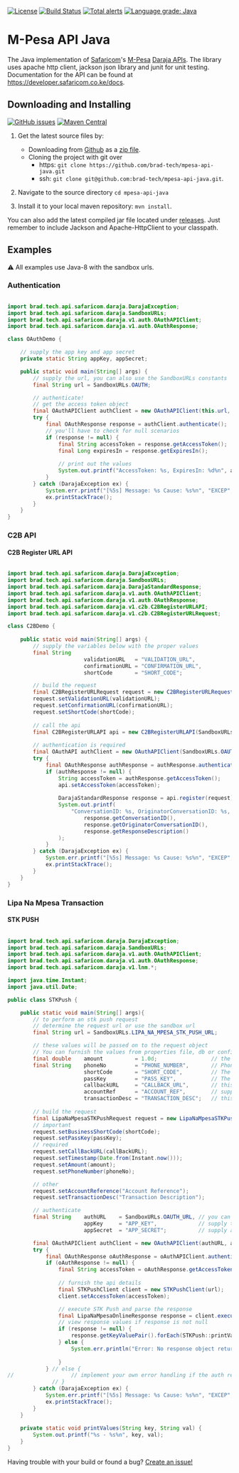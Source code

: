 [![License](https://img.shields.io/badge/License-Apache%202.0-blue.svg)](https://opensource.org/licenses/Apache-2.0)
[![Build Status](https://travis-ci.com/brad-tech/mpesa-api-java.svg?branch=master)](https://travis-ci.com/brad-tech/mpesa-api-java)
[![Total alerts](https://img.shields.io/lgtm/alerts/g/brad-tech/mpesa-api-java.svg?logo=lgtm&logoWidth=18)](https://lgtm.com/projects/g/brad-tech/mpesa-api-java/alerts/)
[![Language grade: Java](https://img.shields.io/lgtm/grade/java/g/brad-tech/mpesa-api-java.svg?logo=lgtm&logoWidth=18)](https://lgtm.com/projects/g/brad-tech/mpesa-api-java/context:java)

# M-Pesa API Java
The Java implementation of [Safaricom](https://www.safaricom.co.ke)'s [M-Pesa](https://www.safaricom.co.ke/personal/m-pesa) [Daraja APIs](https://developer.safaricom.co.ke/). The library uses apache http client, jackson json library and 
junit for unit testing. Documentation for the API can be found at https://developer.safaricom.co.ke/docs.

## Downloading and Installing
[![GitHub issues](https://img.shields.io/github/release/brad-tech/mpesa-api-java.svg)](https://github.com/brad-tech/mpesa-api-java/releases/latest)
[![Maven Central](https://img.shields.io/maven-central/v/brad.tech/mpesa-api-java.svg)](http://mvnrepository.com/artifact/brad.tech/mpesa-api-java)
1. Get the latest source files by:
   - Downloading from [Github](https://github.com/brad-tech/mpesa-api-java) as a [zip file](https://github.com/brad-tech/mpesa-api-java/archive/master.zip).
   - Cloning the project with git over 
     * https: `git clone https://github.com/brad-tech/mpesa-api-java.git`
     * ssh: `git clone git@github.com:brad-tech/mpesa-api-java.git`.
  
2. Navigate to the source directory `cd mpesa-api-java`
3. Install it to your local maven repository: `mvn install`.

You can also add the latest compiled jar file located under [releases](https://github.com/brad-tech/mpesa-api-java/releases/download/v1.0/mpesa-api-java-1.0-SNAPSHOT.jar).
Just remember to include Jackson and Apache-HttpClient to your classpath.

## Examples
:warning: All examples use Java-8 with the sandbox urls.

### Authentication
```java

import brad.tech.api.safaricom.daraja.DarajaException;
import brad.tech.api.safaricom.daraja.SandboxURLs;
import brad.tech.api.safaricom.daraja.v1.auth.OAuthAPIClient;
import brad.tech.api.safaricom.daraja.v1.auth.OAuthResponse;

class OAuthDemo {

    // supply the app key and app secret
    private static String appKey, appSecret;

    public static void main(String[] args) {
        // supply the url, you can also use the SandboxURLs constants
        final String url = SandboxURLs.OAUTH;

        // authenticate! 
        // get the access token object
        final OAuthAPIClient authClient = new OAuthAPIClient(this.url, appKey, appSecret);
        try {
            final OAuthResponse response = authClient.authenticate();
            // you'll have to check for null scenarios
            if (response != null) {
                final String accessToken = response.getAccessToken();
                final Long expiresIn = response.getExpiresIn();
    
                // print out the values
                System.out.printf("AccessToken: %s, ExpiresIn: %d%n", accessToken, expiresIn);
            }
        } catch (DarajaException ex) {
            System.err.printf("[%5s] Message: %s Cause: %s%n", "EXCEP", ex.getMessage(), ex.getCause().getMessage());
            ex.printStackTrace();
        }
    }
}

```

### C2B API
#### C2B Register URL API
```java

import brad.tech.api.safaricom.daraja.DarajaException;
import brad.tech.api.safaricom.daraja.SandboxURLs;
import brad.tech.api.safaricom.daraja.DarajaStandardResponse;
import brad.tech.api.safaricom.daraja.v1.auth.OAuthAPIClient;
import brad.tech.api.safaricom.daraja.v1.auth.OAuthResponse;
import brad.tech.api.safaricom.daraja.v1.c2b.C2BRegisterURLAPI;
import brad.tech.api.safaricom.daraja.v1.c2b.C2BRegisterURLRequest;

class C2BDemo {
 
    public static void main(String[] args) {
        // supply the variables below with the proper values
        final String 
                        validationURL   = "VALIDATION_URL", 
                        confirmationURL = "CONFIRMATION_URL", 
                        shortCode       = "SHORT_CODE";

        // build the request
        final C2BRegisterURLRequest request = new C2BRegisterURLRequest();
        request.setValidationURL(validationURL);
        request.setConfirmationURL(confirmationURL);
        request.setShortCode(shortCode);
        
        // call the api
        final C2BRegisterURLAPI api = new C2BRegisterURLAPI(SandboxURLs.C2B_REGISTER_URL_API);
        
        // authentication is required
        final OAuthAPI authClient = new OAuthAPIClient(SandboxURLs.OAUTH);
        try {
            final OAuthResponse authResponse = authResponse.authenticate();
            if (authResponse != null) {
                String accessToken = authResponse.getAccessToken();
                api.setAccessToken(accessToken);
                
                DarajaStandardResponse response = api.register(request);
                System.out.printf(
                    "ConversationID: %s, OriginatorConversationID: %s, ResponseDescription: %s %n",
                        response.getConversationID(),
                        response.getOriginatorConversationID(),
                        response.getResponseDescription()
                );
            }
        } catch (DarajaException ex) {
            System.err.printf("[%5s] Message: %s Cause: %s%n", "EXCEP", ex.getMessage(), ex.getCause().getMessage());
            ex.printStackTrace();
        }
    }
}

```

### Lipa Na Mpesa Transaction 
#### STK PUSH
```java

import brad.tech.api.safaricom.daraja.DarajaException;
import brad.tech.api.safaricom.daraja.SandboxURLs;
import brad.tech.api.safaricom.daraja.v1.auth.OAuthAPIClient;
import brad.tech.api.safaricom.daraja.v1.auth.OAuthResponse;
import brad.tech.api.safaricom.daraja.v1.lnm.*;

import java.time.Instant;
import java.util.Date;

public class STKPush {

    public static void main(String[] args){
        // to perform an stk push request
        // determine the request url or use the sandbox url
        final String url = SandboxURLs.LIPA_NA_MPESA_STK_PUSH_URL;

        // these values will be passed on to the request object
        // You can furnish the values from properties file, db or configuration... or anywhere. 
        final double    amount          = 1.0d;                 // the amount to be deducted from the customer's float
        final String    phoneNo         = "PHONE_NUMBER",       // Phone No. has to be an acceptable format for MPesa
                        shortCode       = "SHORT_CODE",         // The short code is provided by MPesa
                        passKey         = "PASS_KEY",           // The pass key is provided by MPesa
                        callbackURL     = "CALLBACK_URL",       // this callback url will handle all responses by Mpesa
                        accountRef      = "ACCOUNT_REF",        // supply your own account reference
                        transactionDesc = "TRANSACTION_DESC";   // this depends on your transaction.
        
        // build the request
        final LipaNaMpesaSTKPushRequest request = new LipaNaMpesaSTKPushRequest();
        // important
        request.setBusinessShortCode(shortCode);
        request.setPassKey(passKey);
        // required
        request.setCallBackURL(callBackURL);
        request.setTimestamp(Date.from(Instant.now()));
        request.setAmount(amount);
        request.setPhoneNumber(phoneNo);

        // other
        request.setAccountReference("Account Reference");
        request.setTransactionDesc("Transaction Description");

        // authenticate
        final String    authURL    = SandboxURLs.OAUTH_URL, // you can use the snadbox url
                        appKey     = "APP_KEY",             // supply the app key
                        appSecret  = "APP_SECRET";          // supply a valid app secret

        final OAuthAPIClient authClient = new OAuthAPIClient(authURL, appKey, appSecret);
        try {    
            final OAuthResponse oAuthResponse = oAuthAPIClient.authenticate();
            if (oAuthResponse != null) {
                final String accessToken = oAuthResponse.getAccessToken();
    
                // furnish the api details
                final STKPushClient client = new STKPushClient(url);
                client.setAccessToken(accessToken);

                // execute STK Push and parse the response
                final LipaNaMpesaOnlineResponse response = client.execute(request);
                // view response values if response is not null
                if (response != null) {
                    response.getKeyValuePair().forEach(STKPush::printValues);
                } else {
                    System.err.println("Error: No response object returned");
                    
                }
            } // else {
//                  // implement your own error handling if the auth response is null
              // }
        } catch (DarajaException ex) {
            System.err.printf("[%5s] Message: %s Cause: %s%n", "EXCEP", ex.getMessage(), ex.getCause().getMessage());
            ex.printStackTrace();
        }
    }
    
    private static void printValues(String key, String val) {
        System.out.printf("%s - %s%n", key, val);
    }
}
```

Having trouble with your build or found a bug? [Create an issue!](https://github.com/brad-tech/mpesa-api-java/issues)
